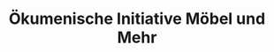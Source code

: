 ---
title: "Ökumenische Initiative Möbel und Mehr"
url: /wipperfuerth/oekumenische-initiative-moebel-und-mehr/
shop: Gebrauchtwaren
---